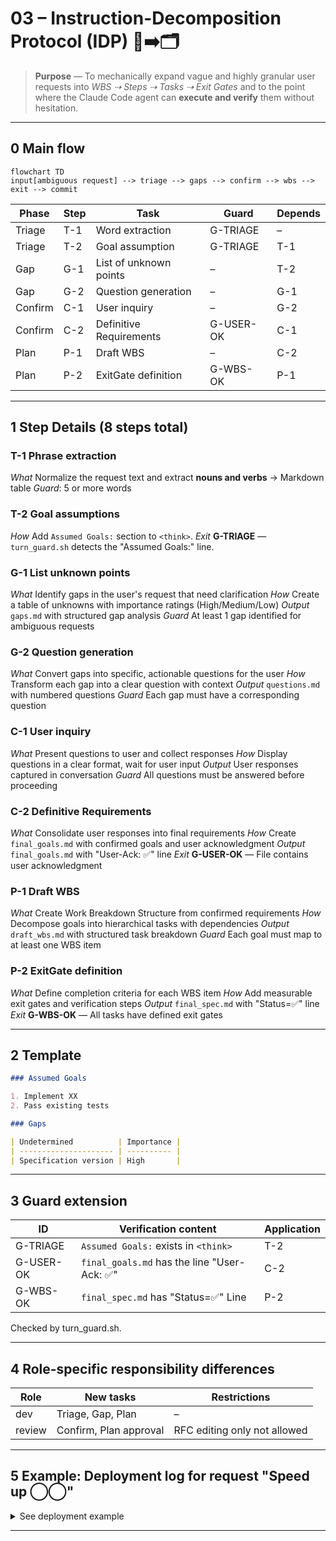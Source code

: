 <!--
This documentation is licensed under the MIT License.
See LICENSE-MIT for details.
-->

# 03 – Instruction-Decomposition Protocol (IDP) 📝➡️🗂️

> **Purpose** — To mechanically expand vague and highly granular user requests
> into _WBS ⇢ Steps ⇢ Tasks ⇢ Exit Gates_ and
> to the point where the Claude Code agent can **execute and verify** them without hesitation.

---

## 0 Main flow

```mermaid
flowchart TD
input[ambiguous request] --> triage --> gaps --> confirm --> wbs --> exit --> commit
```

| Phase   | Step | Task                    | Guard     | Depends |
| ------- | ---- | ----------------------- | --------- | ------- |
| Triage  | T-1  | Word extraction         | G-TRIAGE  | –       |
| Triage  | T-2  | Goal assumption         | G-TRIAGE  | T-1     |
| Gap     | G-1  | List of unknown points  | –         | T-2     |
| Gap     | G-2  | Question generation     | –         | G-1     |
| Confirm | C-1  | User inquiry            | –         | G-2     |
| Confirm | C-2  | Definitive Requirements | G-USER-OK | C-1     |
| Plan    | P-1  | Draft WBS               | –         | C-2     |
| Plan    | P-2  | ExitGate definition     | G-WBS-OK  | P-1     |

---

## 1 Step Details (8 steps total)

### T-1 Phrase extraction

_What_ Normalize the request text and extract **nouns and verbs** → Markdown table
_Guard_: 5 or more words

### T-2 Goal assumptions

_How_ Add `Assumed Goals:` section to `<think>`.
_Exit_ **G-TRIAGE** — `turn_guard.sh` detects the "Assumed Goals:" line.

### G-1 List unknown points

_What_ Identify gaps in the user's request that need clarification
_How_ Create a table of unknowns with importance ratings (High/Medium/Low)
_Output_ `gaps.md` with structured gap analysis
_Guard_ At least 1 gap identified for ambiguous requests

### G-2 Question generation

_What_ Convert gaps into specific, actionable questions for the user
_How_ Transform each gap into a clear question with context
_Output_ `questions.md` with numbered questions
_Guard_ Each gap must have a corresponding question

### C-1 User inquiry

_What_ Present questions to user and collect responses
_How_ Display questions in a clear format, wait for user input
_Output_ User responses captured in conversation
_Guard_ All questions must be answered before proceeding

### C-2 Definitive Requirements

_What_ Consolidate user responses into final requirements
_How_ Create `final_goals.md` with confirmed goals and user acknowledgment
_Output_ `final_goals.md` with "User-Ack: ✅" line
_Exit_ **G-USER-OK** — File contains user acknowledgment

### P-1 Draft WBS

_What_ Create Work Breakdown Structure from confirmed requirements
_How_ Decompose goals into hierarchical tasks with dependencies
_Output_ `draft_wbs.md` with structured task breakdown
_Guard_ Each goal must map to at least one WBS item

### P-2 ExitGate definition

_What_ Define completion criteria for each WBS item
_How_ Add measurable exit gates and verification steps
_Output_ `final_spec.md` with "Status=✅" line
_Exit_ **G-WBS-OK** — All tasks have defined exit gates

---

## 2 Template

```md
### Assumed Goals

1. Implement XX
2. Pass existing tests

### Gaps

| Undetermined          | Importance |
| --------------------- | ---------- |
| Specification version | High       |
```

---

## 3 Guard extension

| ID        | Verification content                         | Application |
| --------- | -------------------------------------------- | ----------- |
| G-TRIAGE  | `Assumed Goals:` exists in `<think>`         | T-2         |
| G-USER-OK | `final_goals.md` has the line "User-Ack: ✅" | C-2         |
| G-WBS-OK  | `final_spec.md` has "Status=✅" Line         | P-2         |

Checked by turn_guard.sh.

---

## 4 Role-specific responsibility differences

| Role   | New tasks              | Restrictions                 |
| ------ | ---------------------- | ---------------------------- |
| dev    | Triage, Gap, Plan      | –                            |
| review | Confirm, Plan approval | RFC editing only not allowed |

---

## 5 Example: Deployment log for request "Speed ​​up ◯◯"

<!-- markdownlint-disable MD033 -->
<details>
<summary>See deployment example</summary>

```text
triage.md – 7 words extracted
gaps.md – Benchmark conditions unknown
questions.md – "Is it API or CLI?"
final_goals.md – User-Ack: ✅
draft_wbs.md – WBS draft 6 lines
final_spec.md – Status=✅
```

</details>
<!-- markdownlint-enable MD033 -->

---
